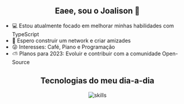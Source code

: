 <h2 align="center"> Eaee, sou o Joalison 👋</h2>

* 💻 Estou atualmente focado em melhorar minhas habilidades com TypeScript
* 👀 Espero construir um network e criar amizades
* 😜 Interesses: Café, Piano e Programação
* ⛅ Planos para 2023: Evoluir e contribuir com a comunidade Open-Source

<div align="center">
  <h2> <strong> Tecnologias do meu dia-a-dia </strong></h2>
  <img src="https://skillicons.dev/icons?i=ts,py,tailwind,git,mysql,mongo" alt="skills"> <br> 
</div>
